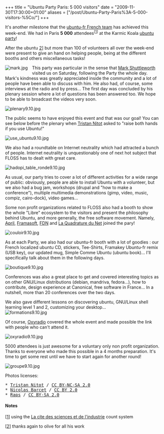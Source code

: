 +++
title = "Ubuntu Party Paris: 5 000 visitors"
date = "2009-11-30T17:30:00+01:00"
aliases = ["/post/Ubuntu-Party-Paris%3A-5-000-visitors-%5Co/"]
+++
    <p>It's another milestone that the <a href="http://www.ubuntu-fr.org/" hreflang="fr">ubuntu-fr French team</a> has achieved this week-end. We had in Paris <strong>5 000</strong> attendees<sup>[<a href="#pnote-148-1">1</a>]</sup> at the Karmic Koala <a href="http://ubuntu-party.org/" hreflang="fr">ubuntu party</a>!<p>


<p>After the ubuntu <a href="#pnote-148-2">2</a>]</sup> but more than 100 of volunteers all over the week-end were present to give an hand on helping people, being at the different booths and others miscellaneous tasks!<p>


<p><img src="/public/Ubuntu_Party/.mark_s.jpg" alt="mark.jpg" style="float:left;margin:0 1em 1em 0" title="mark.jpg, nov. 2009">
This party was particular in the sense that <a href="http://en.wikipedia.org/wiki/Mark_Shuttleworth" hreflang="en">Mark Shuttleworth</a> visited us on Saturday, following the Party the whole day. Mark's kindness was greatly appreciated inside the community and a lot of people have been able to discuss with him. He also had, of course, some interviews at the radio and by press... The first day was concluded by his plenary session where a lot of questions has been answered too. We hope to be able to broadcast the videos very soon.</p>


<p><img src="/public/Ubuntu_Party/.plenary9.10_m.jpg" alt="plenary9.10.jpg" style="display:block;margin:0 auto" title="plenary9.10.jpg, nov. 2009"></p>


<p>The public seems to have enjoyed this event and that was our goal! You can see below before the plenary when <a href="http://standblog.org/blog/" hreflang="fr">Tristan Nitot</a> asked to "raise both hands if you use Ubuntu!"</p>


<p><img src="/public/Ubuntu_Party/.use_ubuntu9.10_m.jpg" alt="use_ubuntu9.10.jpg" style="display:block;margin:0 auto" title="use_ubuntu9.10.jpg, nov. 2009"></p>


<p>We also had a roundtable on Internet neutrality which had attracted a bunch of people. Internet neutrality is unquestionably one of next hot subject that FLOSS has to dealt with great care.</p>


<p><img src="/public/Ubuntu_Party/.hadopi_table_ronde9.10_m.jpg" alt="hadopi_table_ronde9.10.jpg" style="display:block;margin:0 auto" title="hadopi_table_ronde9.10.jpg, nov. 2009"></p>


<p>As usual, our party tries to cover a lot of different activities for a wide range of public: obviously, people are able to install Ubuntu with a volunteer, but we also had a bug jam, workshops (drupal and "how to make a conference"), multiple multimedia demonstrations (gimp, video, music, compiz, cairo-dock), video games...</p>


<p>Some non profit organizations related to FLOSS also had a booth to show the whole "Libre" ecosystem to the visitors and present the philosophy behind Ubuntu, and more generally, the free software movement. Namely, <a href="http://www.april.org/" hreflang="fr">April</a>, <a href="http://www.framasoft.net" hreflang="fr">Framasoft</a>, <a href="http://www.fdn.fr" hreflang="fr">FDN</a> and <a href="http://www.laquadrature.net/" hreflang="fr">La Quadrature du Net</a> joined the pary!</p>


<p><img src="/public/Ubuntu_Party/.couloir9.10_m.jpg" alt="couloir9.10.jpg" style="display:block;margin:0 auto" title="couloir9.10.jpg, nov. 2009"></p>


<p>As at each Party, we also had our ubuntu-fr booth with a lot of goodies : our French localized ubuntu CD, stickers, Tee-Shirts, Framakey Ubuntu-fr remix (USB key), our updated mug, Simple Comme Ubuntu (ubuntu book)... I'll specifically talk about them in the following days.</p>


<p><img src="/public/Ubuntu_Party/.boutique9.10_m.jpg" alt="boutique9.10.jpg" style="display:block;margin:0 auto" title="boutique9.10.jpg, nov. 2009"></p>


<p>Conferences was also a great place to get and covered interesting topics as on other GNU/Linux distributions (debian, mandriva, fedora...), how to contribute, design experience at Canonical, free software in France... In a nutshell, more than 20 conferences over the two days.</p>


<p>We also gave different lessons on discovering ubuntu, GNU/Linux shell learning level 1 and 2, customizing your desktop...
<img src="/public/Ubuntu_Party/.formations9.10_m.jpg" alt="formations9.10.jpg" style="display:block;margin:0 auto" title="formations9.10.jpg, nov. 2009"></p>


<p>Of course, <a href="http://www.oxyradio.net/" hreflang="fr">Oxyradio</a> covered the whole event and made possible the link with people who can't attend it.</p>


<p><img src="/public/Ubuntu_Party/.oxyradio9.10_m.jpg" alt="oxyradio9.10.jpg" style="display:block;margin:0 auto" title="oxyradio9.10.jpg, nov. 2009"></p>


<p>5000 attendees is just awesome for a voluntary only non profit organization. Thanks to everyone who made this possible in a 4 months preparation. It's time to get some rest until we have to start again for another round!</p>


<p><img src="/public/Ubuntu_Party/.groupe9.10_m.jpg" alt="groupe9.10.jpg" style="display:block;margin:0 auto" title="groupe9.10.jpg, nov. 2009"></p>


<p>Photos licenses:</p>

<pre>* <a href="http://www.flickr.com/photos/nitot">Tristan Nitot</a> / <a href="http://creativecommons.org/licenses/by-nc-sa/2.0/">CC BY-NC-SA 2.0</a>
* <a href="http://www.flickr.com/photos/nbarcet/">Nicolas Barcet</a> / <a href="http://creativecommons.org/licenses/by/2.0/">CC BY 2.0</a>
* <a href="http://www.flickr.com/photos/galaxytour/page3/">Raps</a> / <a href="http://creativecommons.org/licenses/by-sa/2.0/">CC BY-SA 2.0</a></pre>
<div><h4>Notes</h4>
<p>[<a href="#rev-pnote-148-1">1</a>] using the <a href="http://www.cite-sciences.fr/" hreflang="fr">La cite des sciences et de l'industrie</a> count system<p>
<p>[<a href="#rev-pnote-148-2">2</a>] thanks again to olive for all his work</p><div>
